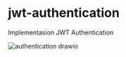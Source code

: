 # jwt-authentication
Implementasion JWT Authentication

![authentication drawio](https://user-images.githubusercontent.com/57621743/147047453-fafcf5af-4b4b-482a-b540-13650afe7809.png)
